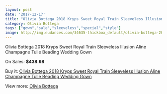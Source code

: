 ```yaml
---
layout: post
date: '2017-12-17'
title: "Olivia Bottega 2018 Kryps Sweet Royal Train Sleeveless Illusion Aline Champagne Tulle Beading Wedding Gown"
category: Olivia Bottega
tags: ["gown","sale","sleeveless","special","style"]
image: http://img.eudances.com/34635-thickbox_default/olivia-bottega-2018-kryps-sweet-royal-train-sleeveless-illusion-aline-champagne-tulle-beading-wedding-gown.jpg
---
```

Olivia Bottega 2018 Kryps Sweet Royal Train Sleeveless Illusion Aline Champagne Tulle Beading Wedding Gown

On Sales: **$438.98**
<a href="https://www.eudances.com/en/olivia-bottega/10483-olivia-bottega-2018-kryps-sweet-royal-train-sleeveless-illusion-aline-champagne-tulle-beading-wedding-gown.html"><amp-img layout="responsive" width="600" height="600" src="//img.eudances.com/34635-thickbox_default/olivia-bottega-2018-kryps-sweet-royal-train-sleeveless-illusion-aline-champagne-tulle-beading-wedding-gown.jpg" alt="Olivia Bottega 2018 Kryps Sweet Royal Train Sleeveless Illusion Aline Champagne Tulle Beading Wedding Gown 0" /></a>
<a href="https://www.eudances.com/en/olivia-bottega/10483-olivia-bottega-2018-kryps-sweet-royal-train-sleeveless-illusion-aline-champagne-tulle-beading-wedding-gown.html"><amp-img layout="responsive" width="600" height="600" src="//img.eudances.com/34637-thickbox_default/olivia-bottega-2018-kryps-sweet-royal-train-sleeveless-illusion-aline-champagne-tulle-beading-wedding-gown.jpg" alt="Olivia Bottega 2018 Kryps Sweet Royal Train Sleeveless Illusion Aline Champagne Tulle Beading Wedding Gown 1" /></a>
<a href="https://www.eudances.com/en/olivia-bottega/10483-olivia-bottega-2018-kryps-sweet-royal-train-sleeveless-illusion-aline-champagne-tulle-beading-wedding-gown.html"><amp-img layout="responsive" width="600" height="600" src="//img.eudances.com/34636-thickbox_default/olivia-bottega-2018-kryps-sweet-royal-train-sleeveless-illusion-aline-champagne-tulle-beading-wedding-gown.jpg" alt="Olivia Bottega 2018 Kryps Sweet Royal Train Sleeveless Illusion Aline Champagne Tulle Beading Wedding Gown 2" /></a>

Buy it: [Olivia Bottega 2018 Kryps Sweet Royal Train Sleeveless Illusion Aline Champagne Tulle Beading Wedding Gown](https://www.eudances.com/en/olivia-bottega/10483-olivia-bottega-2018-kryps-sweet-royal-train-sleeveless-illusion-aline-champagne-tulle-beading-wedding-gown.html "Olivia Bottega 2018 Kryps Sweet Royal Train Sleeveless Illusion Aline Champagne Tulle Beading Wedding Gown")

View more: [Olivia Bottega](https://www.eudances.com/en/175-olivia-bottega "Olivia Bottega")